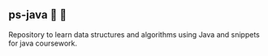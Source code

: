 ## ps-java :tada: :rocket:

Repository to learn data structures and algorithms using Java and snippets for java coursework.